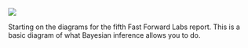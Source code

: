 ![](https://db-feed.s3.amazonaws.com/legacy/Screen_Shot_2016-10-07_at_2_57_29_PM-1475866789741.png)

Starting on the diagrams for the fifth Fast Forward Labs report. This is a basic diagram of what Bayesian inference allows you to do.
